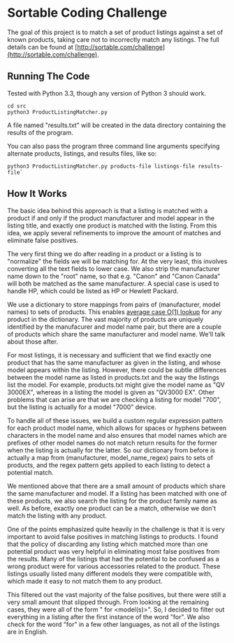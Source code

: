 # Sortable Coding Challenge

The goal of this project is to match a set of product listings against a set of known products, taking care not to incorrectly match any listings. The full details can be found at [http://sortable.com/challenge](http://sortable.com/challenge).

## Running The Code

Tested with Python 3.3, though any version of Python 3 should work.

    cd src
    python3 ProductListingMatcher.py

A file named "results.txt" will be created in the data directory containing the results of the program.
    
You can also pass the program three command line arguments specifying alternate products, listings, and results files, like so:

    python3 ProductListingMatcher.py products-file listings-file results-file`

## How It Works

The basic idea behind this approach is that a listing is matched with a product if and only if the product manufacturer and model appear in the listing title, and exactly one product is matched with the listing. From this idea, we apply several refinements to improve the amount of matches and eliminate false positives.

The very first thing we do after reading in a product or a listing is to "normalize" the fields we will be matching for. At the very least, this involves converting all the text fields to lower case. We also strip the manufacturer name down to the "root" name, so that e.g. "Canon" and "Canon Canada" will both be matched as the same manufacturer. A special case is used to handle HP, which could be listed as HP or Hewlett Packard.

We use a dictionary to store mappings from pairs of (manufacturer, model names) to sets of products. This enables [average case O(1) lookup](https://wiki.python.org/moin/TimeComplexity) for any product in the dictionary. The vast majority of products are uniquely identified by the manufacurer and model name pair, but there are a couple of products which share the same manufacturer and model name. We'll talk about those after.

For most listings, it is necessary and sufficient that we find exactly one product that has the same manufacturer as given in the listing, and whose model appears within the listing. However, there could be subtle differences between the model name as listed in products.txt and the way the listings list the model. For example, products.txt might give the model name as "QV 3000EX", whereas in a listing the model is given as "QV3000 EX". Other problems that can arise are that we are checking a listing for model "700", but the listing is actually for a model "7000" device.

To handle all of these issues, we build a custom regular expression pattern for each product model name, which allows for spaces or hyphens between characters in the model name and also ensures that model names which are prefixes of other model names do not match return results for the former when the listing is actually for the latter. So our dictionary from before is actually a map from (manufacturer, model_name_regex) pairs to sets of products, and the regex pattern gets applied to each listing to detect a potential match.

We mentioned above that there are a small amount of products which share the same manufacturer and model. If a listing has been matched with one of these products, we also search the listing for the product family name as well. As before, exactly one product can be a match, otherwise we don't match the listing with any product.

One of the points emphasized quite heavily in the challenge is that it is very important to avoid false positives in matching listings to products. I found that the policy of discarding any listing which matched more than one potential product was very helpful in eliminating most false positives from the results. Many of the listings that had the potential to be confused as a wrong product were for various accessories related to the product. These listings usually listed many different models they were compatible with, which made it easy to not match them to any product. 

This filtered out the vast majority of the false positives, but there were still a very small amount that slipped through. From looking at the remaining cases, they were all of the form "<Accessory> for <model(s)>". So, I decided to filter out everything in a listing after the first instance of the word "for". We also check for the word "for" in a few other languages, as not all of the listings are in English. 
